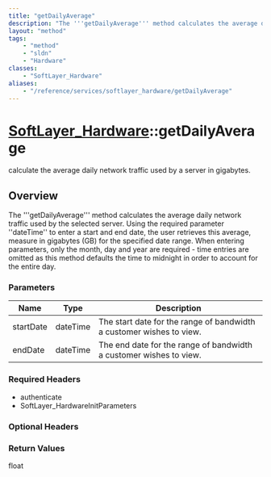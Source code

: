 ```yaml
---
title: "getDailyAverage"
description: "The '''getDailyAverage''' method calculates the average daily network traffic used by the selected server. Using the req... "
layout: "method"
tags:
    - "method"
    - "sldn"
    - "Hardware"
classes:
    - "SoftLayer_Hardware"
aliases:
    - "/reference/services/softlayer_hardware/getDailyAverage"
---
```

# [SoftLayer_Hardware](/reference/services/SoftLayer_Hardware)::getDailyAverage

calculate the average daily network traffic used by a server in gigabytes.


## Overview 
The '''getDailyAverage''' method calculates the average daily network traffic used by the selected server. Using the required parameter ''dateTime'' to enter a start and end date, the user retrieves this average, measure in gigabytes (GB) for the specified date range. When entering parameters, only the month, day and year are required - time entries are omitted as this method defaults the time to midnight in order to account for the entire day. 

### Parameters 
|Name | Type | Description |
| --- | --- | --- |
|startDate| dateTime| The start date for the range of bandwidth a customer wishes to view.|
|endDate| dateTime| The end date for the range of bandwidth a customer wishes to view.|


### Required Headers
* authenticate
* SoftLayer_HardwareInitParameters

### Optional Headers

### Return Values
float

